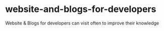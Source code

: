 # website-and-blogs-for-developers
Website &amp; Blogs for developers can visit often to improve their knowledge
